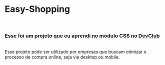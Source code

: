<h1> Easy-Shopping </h1>
<br>
<h3> Esse foi um projeto que eu aprendi no módulo CSS no <a href="https://rodolfomori.com.br/devclub">DevClub</a></h2>
<br>
Esse projeto pode ser utilizado por empresas que buscam otimizar o processo de compra online, seja via desktop ou mobile.
